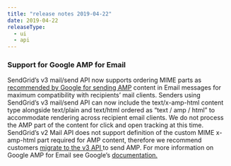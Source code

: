 ```yaml
---
title: "release notes 2019-04-22"
date: 2019-04-22
releaseType:
  - ui
  - api
---
```


### Support for Google AMP for Email

SendGrid’s v3 mail/send API now supports ordering MIME parts as [recommended by Google for sending AMP](https://amp.dev/documentation/guides-and-tutorials/learn/amp-email-format#the-amphtml-email-format) content in Email messages for maximum compatibility with recipients’ mail clients. Senders using SendGrid’s v3 mail/send API can now include the text/x-amp-html content type alongside text/plain and text/html ordered as “text / amp / html” to accommodate rendering across recipient email clients. We do not process the AMP part of the content for click and open tracking at this time. SendGrid’s v2 Mail API does not support definition of the custom MIME x-amp-html part required for AMP content, therefore we recommend customers [migrate to the v3 API ]({{root_url}}/for-developers/sending-email/migrating-from-v2-to-v3-mail-send) to send AMP. For more information on Google AMP for Email see Google’s [documentation.](https://amp.dev/documentation/guides-and-tutorials/learn/amp-email-format#the-amphtml-email-format)
